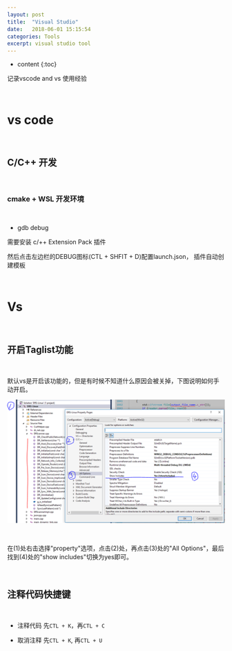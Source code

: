 ```yaml
---
layout: post
title:  "Visual Studio"
date:   2018-06-01 15:15:54
categories: Tools
excerpt: visual studio tool
---
```


* content
{:toc}

记录vscode and vs 使用经验

<br />

# vs code

<br />

## C/C++ 开发

<br />

### cmake + WSL 开发环境

<br />

* gdb debug

需要安装 c/++ Extension Pack 插件

然后点击左边栏的DEBUG图标(CTL + SHFIT + D)配置launch.json， 插件自动创建模板








<br />

# Vs

<br />

## 开启Taglist功能

<br />

默认vs是开启该功能的，但是有时候不知道什么原因会被关掉，下图说明如何手动开启。


![vs_0](https://raw.githubusercontent.com/saiyn/homepage/gh-pages/images/vs_0.png)

<br />

在(1)处右击选择"property"选项，点击(2)处，再点击(3)处的"All Options"，最后找到(4)处的"show includes"切换为yes即可。

<br />

## 注释代码快捷键

<br />

* 注释代码  先`CTL + K`，再`CTL + C`

* 取消注释  先`CTL + K`, 再`CTL + U`

<br />





